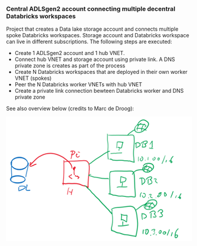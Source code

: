 ### Central ADLSgen2 account connecting multiple decentral Databricks workspaces
Project that creates a Data lake storage account and connects multiple spoke Databricks workspaces. Storage account and Databricks workspace can live in different subscriptions. The following steps are executed:

- Create 1 ADLSgen2 account and 1 hub VNET. 
- Connect hub VNET and storage account using private link. A DNS private zone is creates as part of the process
- Create N Databricks workspaces that are deployed in their own worker VNET (spokes)
- Peer the N Databricks worker VNETs with hub VNET
- Create a private link connection bewteen Databricks worker and DNS private zone

See also overview below (credits to Marc de Droog):

![Architecture](https://github.com/rebremer/blog-databrickshubspoke-git/blob/master/images/StorhubDatabricksspoke.png)
